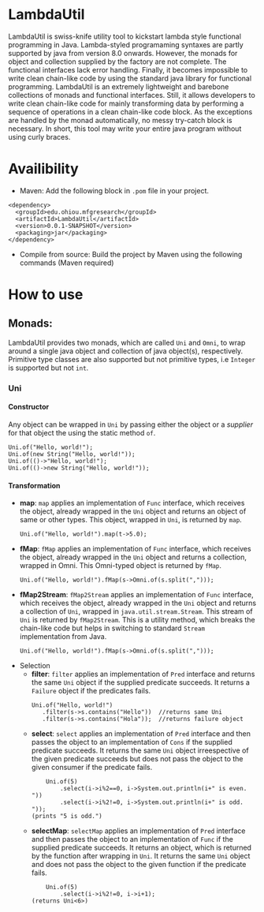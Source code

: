 # LambdaUtil
LambdaUtil is swiss-knife utility tool to kickstart lambda style functional programming in Java. Lambda-styled programaming syntaxes are partly supported by java from version 8.0 onwards. However, the monads for object and collection supplied by the factory are not complete. The functional interfaces lack error handling. Finally, it becomes impossible to write clean chain-like code by using the standard java library for functional programming. LambdaUtil is an extremely lightweight and barebone collections of monads and functional interfaces. Still, it allows developers to write clean chain-like code for mainly transforming data by performing a sequence of operations in a clean chain-like code block. As the exceptions are handled by the monad automatically, no messy try-catch block is necessary. In short, this tool may write your entire java program without using curly braces.

# Availibility
* Maven: Add the following block in `.pom` file in your project.
```
<dependency>
  <groupId>edu.ohiou.mfgresearch</groupId>
  <artifactId>LambdaUtil</artifactId>
  <version>0.0.1-SNAPSHOT</version>
  <packaging>jar</packaging>
</dependency>
```
* Compile from source: Build the project by Maven using the following commands (Maven required)

# How to use

## Monads: 
LambdaUtil provides two monads, which are called `Uni` and `Omni`, to wrap around a single java object and collection of java object(s), respectively. Primitive type classes are also supported but not primitive types, i.e `Integer` is supported but not `int`. 

### Uni
#### Constructor
Any object can be wrapped in `Uni` by passing either the object or a *supplier* for that object the using the static method `of`. 
```
Uni.of("Hello, world!");
Uni.of(new String("Hello, world!"));
Uni.of(()->"Hello, world!");
Uni.of(()->new String("Hello, world!"));
```
#### Transformation
  * **map**:
    `map` applies an implementation of `Func` interface, which receives the object, already wrapped in the `Uni` object and returns an object of same or other types. This object, wrapped in `Uni`, is returned by `map`.    
    ```
    Uni.of("Hello, world!").map(t->5.0); 
    ```
  * **fMap**:
    `fMap` applies an implementation of `Func` interface, which receives the object, already wrapped in the `Uni` object and returns a collection, wrapped in Omni. This Omni-typed object is returned by `fMap`.        
    ```
    Uni.of("Hello, world!").fMap(s->Omni.of(s.split(",")));
    ```
  * **fMap2Stream**:
    `fMap2Stream` applies an implementation of `Func` interface, which receives the object, already wrapped in the `Uni` object and returns a collection of `Uni`, wrapped in `java.util.stream.Stream`. This stream of `Uni` is returned by `fMap2Stream`. This is a utility method, which breaks the chain-like code but helps in switching to standard `Stream` implementation from Java.        
    ```
    Uni.of("Hello, world!").fMap(s->Omni.of(s.split(",")));
    ```  
* Selection
  * **filter**: 
  `filter` applies an implementation of `Pred` interface and returns the same `Uni` object if the supplied predicate succeeds. It returns a `Failure` object if the predicates fails.
    ```
    Uni.of("Hello, world!")
       .filter(s->s.contains("Hello"))  //returns same Uni
       .filter(s->s.contains("Hola"));  //returns failure object 
    ```  
  * **select**: 
  `select` applies an implementation of `Pred` interface and then passes the object to an implementation of `Cons` if the supplied predicate succeeds. It returns the same `Uni` object irreespective of the given predicate succeeds but does not pass the object to the given consumer if the predicate fails.
    ```
		Uni.of(5)
			.select(i->i%2==0, i->System.out.println(i+" is even. "))
			.select(i->i%2!=0, i->System.out.println(i+" is odd. "));
    (prints "5 is odd.")   
    ```  
  * **selectMap**: 
  `selectMap` applies an implementation of `Pred` interface and then passes the object to an implementation of `Func` if the supplied predicate succeeds. It returns an object, which is returned by the function after wrapping in `Uni`. It returns the same `Uni` object and does not pass the object to the given function if the predicate fails.
    ```
		Uni.of(5)
			.select(i->i%2!=0, i->i+1);
    (returns Uni<6>)   
    ``` 

